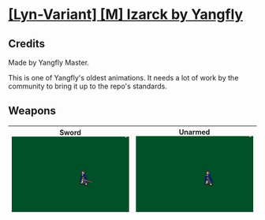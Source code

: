 # [\[Lyn-Variant\] \[M\] Izarck by Yangfly](./)
## Credits

Made by Yangfly Master.

This is one of Yangfly's oldest animations. It needs a lot of work by the community to bring it up to the repo's standards.

## Weapons

| <b>Sword</b><br/><img alt="Sword animation" src="./1.%20Sword/Sword.gif"/> | <b>Unarmed</b><br/><img alt="Unarmed animation" src="./8.%20Unarmed/Unarmed.gif"/> |
| :---: | :---: |
